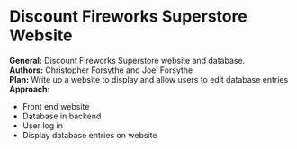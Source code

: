 # Discount Fireworks Superstore Website
**General:** Discount Fireworks Superstore website and database.  
**Authors:** Christopher Forsythe and Joel Forsythe  
**Plan:** Write up a website to display and allow users to edit database entries  
**Approach:**
- Front end website  
- Database in backend
- User log in
- Display database entries on website  
